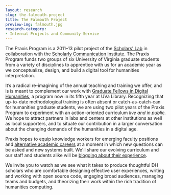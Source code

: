 ```yaml
---
layout: research
slug: the-falmouth-project
title: The Falmouth Project
preview-img: falmouth.jpg
research-category:
- Internal Projects and Community Service
---
```


The Praxis Program is a 2011–13 pilot project of the [Scholars' Lab](http://lib.virginia.edu/scholarslab) in collaboration with the [Scholarly Communication Institute](http://uvasci.org). The Praxis Program funds two groups of six University of Virginia graduate students from a variety of disciplines to apprentice with us for an academic year as we conceptualize, design, and build a digital tool for humanities interpretation.

It’s a radical re-imagining of the annual teaching and training we offer, and is is meant to complement our work with [Graduate Fellows in Digital Humanities](http://www2.lib.virginia.edu/scholarslab/about/fellowship.html), a program now in its fifth year at UVa Library. Recognizing that up-to-date methodological training is often absent or catch-as-catch-can for humanities graduate students, we are using two pilot years of the Praxis Program to experiment with an action-oriented curriculum _live and in public._ We hope to attract partners in labs and centers at other institutions as well as local supporters, and to situate our contribution in a larger conversation about the changing demands of the humanities in a digital age.

Praxis hopes to equip knowledge workers for emerging faculty positions and [alternative academic careers](http://mediacommons.futureofthebook.org/alt-ac) at a moment in which new questions can be asked and new systems built. We'll share our evolving curriculum and our staff and students alike will be [blogging about their experience](http://www.scholarslab.org/category/praxisprogram/).

We invite you to watch as we see what it takes to produce thoughtful DH scholars who are comfortable designing effective user experiences, writing and working with open source code, engaging broad audiences, managing teams and budgets, and theorizing their work within the rich tradition of humanities computing.
